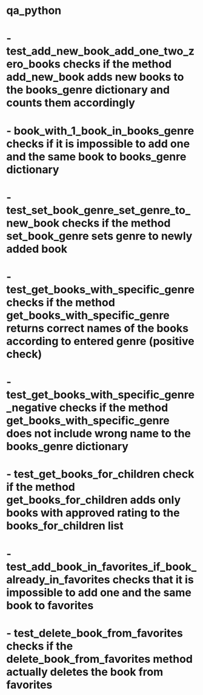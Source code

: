 # qa_python
# - test_add_new_book_add_one_two_zero_books checks if the method add_new_book adds new books to the books_genre dictionary and counts them accordingly
# - book_with_1_book_in_books_genre checks if it is impossible to add one and the same book to books_genre dictionary
# - test_set_book_genre_set_genre_to_new_book checks if the method set_book_genre sets genre to newly added book
# - test_get_books_with_specific_genre checks if the method get_books_with_specific_genre returns correct names of the books according to entered genre (positive check)
# - test_get_books_with_specific_genre_negative checks if the method get_books_with_specific_genre does not include wrong name to the books_genre dictionary 
# - test_get_books_for_children check if the method get_books_for_children adds only books with approved rating to the books_for_children list
# - test_add_book_in_favorites_if_book_already_in_favorites checks that it is impossible to add one and the same book to favorites
# - test_delete_book_from_favorites checks if the delete_book_from_favorites method actually deletes the book from favorites
